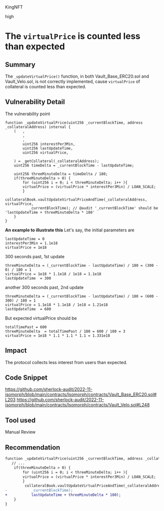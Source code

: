 KingNFT

high

# The ````virtualPrice```` is counted less than expected

## Summary
The ````_updateVirtualPrice()```` function, in both Vault_Base_ERC20.sol and Vault_Velo.sol, is not correctly implemented, cause ````virtualPrice```` of collateral is counted less than expected.

## Vulnerability Detail
The vulnerability point
```solidity
function _updateVirtualPrice(uint256 _currentBlockTime, address _collateralAddress) internal { 
    (   ,
        ,
        ,
        uint256 interestPer3Min,
        uint256 lastUpdateTime,
        uint256 virtualPrice,

    ) = _getCollateral(_collateralAddress);
    uint256 timeDelta = _currentBlockTime - lastUpdateTime;

    uint256 threeMinuteDelta = timeDelta / 180; 
    if(threeMinuteDelta > 0) {
        for (uint256 i = 0; i < threeMinuteDelta; i++ ){
        virtualPrice = (virtualPrice * interestPer3Min) / LOAN_SCALE; 
        }
        collateralBook.vaultUpdateVirtualPriceAndTime(_collateralAddress, virtualPrice,
           _currentBlockTime); // @audit '_currentBlockTime' should be 'lastUpdateTime + threeMinuteDelta * 180'
    }
}
```

__An example to illustrate this__
Let's say, the initial parameters are
```solidity
lastUpdateTime = 0
interestPer3Min = 1.1e18
virtualPrice = 1e18
```

300 seconds past, 1st update
```solidity
threeMinuteDelta = (_currentBlockTime - lastUpdateTime) / 180 = (300 - 0) / 180 = 1
virtualPrice = 1e18 * 1.1e18 / 1e18 = 1.1e18
lastUpdateTime  = 300
```

another 300 seconds past, 2nd update
```solidity
threeMinuteDelta = (_currentBlockTime - lastUpdateTime) / 180 = (600 - 300) / 180 = 1
virtualPrice = 1.1e18 * 1.1e18 / 1e18 = 1.21e18
lastUpdateTime  = 600
```

But expected virtualPrice should be
```solidity
totalTimePast = 600
threeMinuteDelta  = totalTimePast / 180 = 600 / 180 = 3
virtualPrice = 1e18 * 1.1 * 1.1 * 1.1 = 1.331e18
```


## Impact
The protocol collects less interest from users than expected.

## Code Snippet
https://github.com/sherlock-audit/2022-11-isomorph/blob/main/contracts/Isomorph/contracts/Vault_Base_ERC20.sol#L203
https://github.com/sherlock-audit/2022-11-isomorph/blob/main/contracts/Isomorph/contracts/Vault_Velo.sol#L248

## Tool used

Manual Review

## Recommendation
```diff
function _updateVirtualPrice(uint256 _currentBlockTime, address _collateralAddress) internal { 
   // ...
    if(threeMinuteDelta > 0) {
        for (uint256 i = 0; i < threeMinuteDelta; i++ ){
        virtualPrice = (virtualPrice * interestPer3Min) / LOAN_SCALE; 
        }
         collateralBook.vaultUpdateVirtualPriceAndTime(_collateralAddress, virtualPrice,
-           _currentBlockTime); 
+           lastUpdateTime + threeMinuteDelta * 180); 
    }
}
```